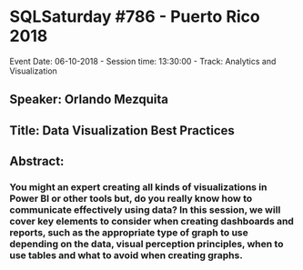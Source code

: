 # SQLSaturday #786 - Puerto Rico 2018
Event Date: 06-10-2018 - Session time: 13:30:00 - Track: Analytics and Visualization
## Speaker: Orlando Mezquita
## Title: Data Visualization Best Practices
## Abstract:
### You might an expert creating all kinds of visualizations in Power BI or other tools but, do you really know how to communicate effectively using data? In this session, we will cover key elements to consider when creating dashboards and reports, such as the appropriate type of graph to use depending on the data, visual perception principles, when to use tables and what to avoid when creating graphs.
